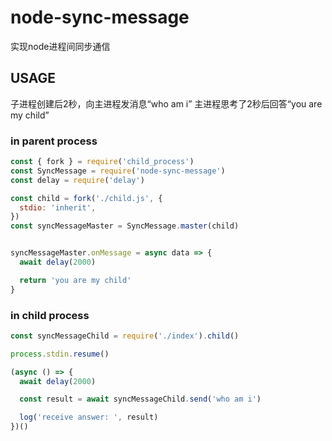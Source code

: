 # node-sync-message

实现node进程间同步通信


## USAGE

子进程创建后2秒，向主进程发消息“who am i”
主进程思考了2秒后回答“you are my child”

### in parent process

```js
const { fork } = require('child_process')
const SyncMessage = require('node-sync-message')
const delay = require('delay')

const child = fork('./child.js', {
  stdio: 'inherit',
})
const syncMessageMaster = SyncMessage.master(child)


syncMessageMaster.onMessage = async data => {
  await delay(2000)

  return 'you are my child'
}

```

### in child process
```js
const syncMessageChild = require('./index').child()

process.stdin.resume()

(async () => {
  await delay(2000)

  const result = await syncMessageChild.send('who am i')

  log('receive answer: ', result) 
})()

```
